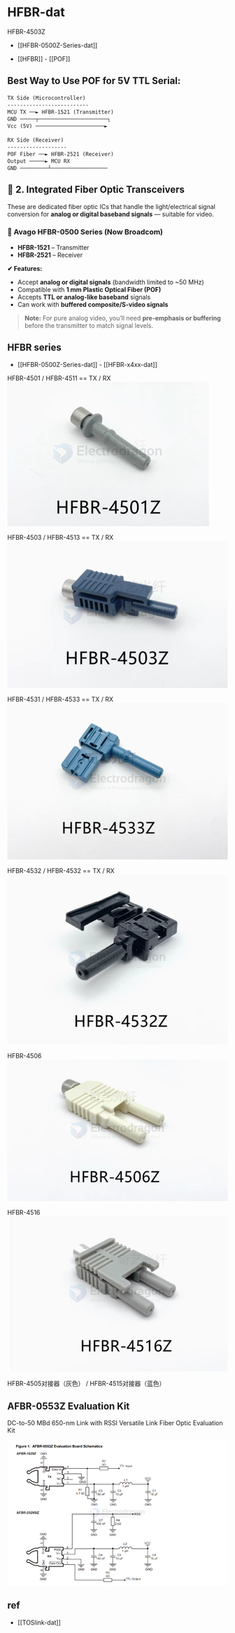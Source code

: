 
# HFBR-dat

HFBR-4503Z

- [[HFBR-0500Z-Series-dat]]

- [[HFBR]] - [[POF]]

## Best Way to Use POF for 5V TTL Serial:

    TX Side (Microcontroller)
    --------------------------
    MCU TX ──► HFBR-1521 (Transmitter)
    GND ─────┬──────────────────────┐
    Vcc (5V) ──────────────────────►

    RX Side (Receiver)
    -------------------
    POF Fiber ──► HFBR-2521 (Receiver)
    Output ─────► MCU RX
    GND ─────────┴──────────────────

## 🧩 2. Integrated Fiber Optic Transceivers

These are dedicated fiber optic ICs that handle the light/electrical signal conversion for **analog or digital baseband signals** — suitable for video.

### 🔹 Avago HFBR-0500 Series (Now Broadcom)
- **HFBR-1521** – Transmitter  
- **HFBR-2521** – Receiver

**✔ Features:**
- Accept **analog or digital signals** (bandwidth limited to ~50 MHz)  
- Compatible with **1 mm Plastic Optical Fiber (POF)**  
- Accepts **TTL or analog-like baseband** signals  
- Can work with **buffered composite/S-video signals**

> **Note:** For pure analog video, you’ll need **pre-emphasis or buffering** before the transmitter to match signal levels.

## HFBR series 

- [[HFBR-0500Z-Series-dat]] - [[HFBR-x4xx-dat]]

HFBR-4501 / HFBR-4511 == TX / RX
![](2025-04-25-01-23-07.png)

HFBR-4503 / HFBR-4513 == TX / RX
![](2025-04-25-01-23-39.png)

HFBR-4531 / HFBR-4533 == TX / RX
![](2025-04-25-01-24-19.png)

HFBR-4532 / HFBR-4532 == TX / RX
![](2025-04-25-01-24-53.png)

HFBR-4506
![](2025-04-25-01-25-13.png)

HFBR-4516
![](2025-04-25-01-25-31.png)

HFBR-4505对接器（灰色） / HFBR-4515对接器（蓝色）



## AFBR-0553Z Evaluation Kit

DC-to-50 MBd 650-nm Link with RSSI Versatile Link Fiber Optic Evaluation Kit

![](2025-04-29-14-34-51.png)

## ref 

- [[TOSlink-dat]]